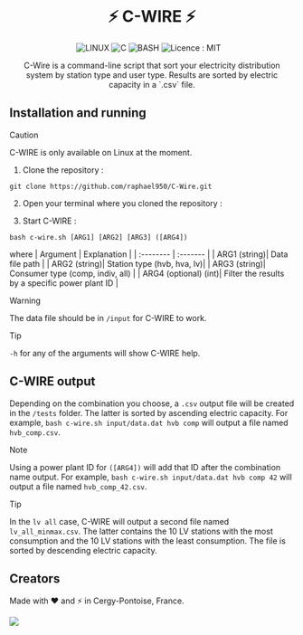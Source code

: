<h1 align='center'>
  ⚡ C-WIRE ⚡
</h1>

<p align='center'>
  <a>
    <img alt="LINUX" src="https://img.shields.io/badge/Linux-FCC624?style=for-the-badge&logo=linux&logoColor=black">
    <img alt="C" src="https://img.shields.io/badge/C-00599C?style=for-the-badge&logo=c&logoColor=white">
    <img alt="BASH" src="https://img.shields.io/badge/bash_script-%23121011.svg?style=for-the-badge&logo=gnu-bash&logoColor=white)">  
    <img alt="Licence : MIT" src="https://img.shields.io/badge/License-GPL%20v3-yellow.svg">   
  </a>&nbsp;&nbsp;
</p>

<p align='center'>
    C-Wire is a command-line script that sort your electricity distribution system by station type and user type.
    Results are sorted by electric capacity in a `.csv` file.
</p>

## Installation and running

> [!CAUTION]
> C-WIRE is only available on Linux at the moment.

1. Clone the repository :
```
git clone https://github.com/raphael950/C-Wire.git
```

2. Open your terminal where you cloned the repository :

3. Start C-WIRE :
```
bash c-wire.sh [ARG1] [ARG2] [ARG3] ([ARG4])
```
where
| Argument | Explanation  |
| :-------- | :------- |
| ARG1 (string)| Data file path |
| ARG2 (string)| Station type (hvb, hva, lv)|
| ARG3 (string)| Consumer type (comp, indiv, all) |
| ARG4 (optional) (int)| Filter the results by a specific power plant ID |

> [!WARNING]
> The data file should be in `/input` for C-WIRE to work.

> [!TIP]
> `-h` for any of the arguments will show C-WIRE help.

## C-WIRE output

Depending on the combination you choose, a `.csv` output file will be created in the `/tests` folder. The latter is sorted by ascending electric capacity.
For example, `bash c-wire.sh input/data.dat hvb comp` will output a file named `hvb_comp.csv`.

> [!NOTE]
> Using a power plant ID for `([ARG4])` will add that ID after the combination name output.
> For example, `bash c-wire.sh input/data.dat hvb comp 42` will output a file named `hvb_comp_42.csv`.

> [!TIP]
> In the `lv all` case, C-WIRE will output a second file named `lv_all_minmax.csv`.
> The latter contains the 10 LV stations with the most consumption and the 10 LV stations with the least consumption. The file is sorted by descending electric capacity.

## Creators

Made with ❤️ and ⚡ in Cergy-Pontoise, France.

<a href="https://github.com/raphael950/C-Wire/graphs/contributors">
  <img src="https://contrib.rocks/image?repo=raphael950/C-Wire" />
</a>
